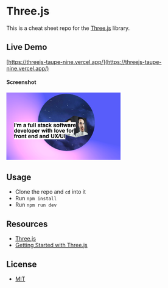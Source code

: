 # Three.js

This is a cheat sheet repo for the [Three.js](https://threejs.org/) library.

## Live Demo

[https://threejs-taupe-nine.vercel.app/](https://threejs-taupe-nine.vercel.app/)

#### Screenshot

<img src="screenshot.png" alt="screenshot" width="300">

## Usage

- Clone the repo and `cd` into it
- Run `npm install`
- Run `npm run dev`

## Resources

- [Three.js](https://threejs.org/)
- [Getting Started with Three.js](https://threejs.org/docs/index.html#manual/en/introduction/Creating-a-scene)

## License

- [MIT](LICENSE.md)
